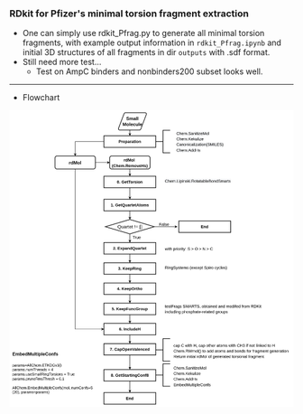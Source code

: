 ### RDkit for Pfizer's minimal torsion fragment extraction
- One can simply use rdkit_Pfrag.py to generate all minimal torsion fragments, with example output information in `rdkit_Pfrag.ipynb` and initial 3D structures of all fragments in dir `outputs` with .sdf format.
- Still need more test...
  - Test on AmpC binders and nonbinders200 subset looks well.


***
- Flowchart

![flowchart](assets/flowchart.jpg)